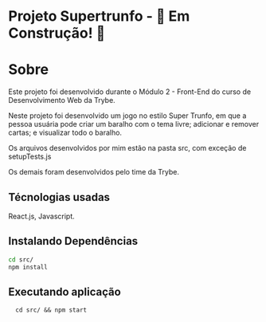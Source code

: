 # Projeto Supertrunfo -  :construction: Em Construção!  :construction:

# Sobre
Este projeto foi desenvolvido durante o Módulo 2 - Front-End do curso de Desenvolvimento Web da Trybe. 

Neste projeto foi desenvolvido um jogo no estilo Super Trunfo, em que a pessoa usuária pode criar um baralho com o tema livre; adicionar e remover cartas; 
e visualizar todo o baralho.

Os arquivos desenvolvidos por mim estão na pasta src, com exceção de setupTests.js

Os demais foram desenvolvidos pelo time da Trybe.

## Técnologias usadas

React.js, Javascript.

## Instalando Dependências

```bash
cd src/
npm install
``` 

## Executando aplicação

  ```
    cd src/ && npm start
  ```
